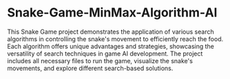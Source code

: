 # Snake-Game-MinMax-Algorithm-AI

This Snake Game project demonstrates the application of various search algorithms in controlling the snake's movement to efficiently reach the food. Each algorithm offers unique advantages and strategies, showcasing the versatility of search techniques in game AI development. The project includes all necessary files to run the game, visualize the snake's movements, and explore different search-based solutions.
